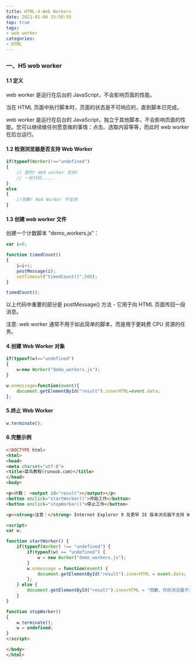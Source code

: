 ```yaml
---
title: HTML-4-Web Workers
date: 2021-01-06 15:58:55
top: true
tags:
- web worker
categories:
- HTML
---
```

### 一、H5 web worker 
<!--more-->
#### 1.1 定义

web worker 是运行在后台的 JavaScript，不会影响页面的性能。

当在 HTML 页面中执行脚本时，页面的状态是不可响应的，直到脚本已完成。

web worker 是运行在后台的 JavaScript，独立于其他脚本，不会影响页面的性能。您可以继续做任何愿意做的事情：点击、选取内容等等，而此时 web worker 在后台运行。

#### 1.2 检测浏览器是否支持 Web Worker

```js
if(typeof(Worker)!=="undefined")
{
    // 是的! Web worker 支持!
    // 一些代码.....
}
else
{
    //抱歉! Web Worker 不支持
}
```

#### 1.3 创建 web worker 文件
创建一个计数脚本 "demo_workers.js"：

```js
var i=0;

function timedCount()
{
    i=i+1;
    postMessage(i);
    setTimeout("timedCount()",500);
}

timedCount();
```

以上代码中重要的部分是 postMessage() 方法 - 它用于向 HTML 页面传回一段消息。

注意: web worker 通常不用于如此简单的脚本，而是用于更耗费 CPU 资源的任务。

#### 4.创建 Web Worker 对象

```js
if(typeof(w)=="undefined")
{
    w=new Worker("demo_workers.js");
}
```

```js
w.onmessage=function(event){
    document.getElementById("result").innerHTML=event.data;
};
```

#### 5.终止 Web Worker

```js
w.terminate();
```

#### 6.完整示例

```html
<!DOCTYPE html>
<html>
<head> 
<meta charset="utf-8"> 
<title>菜鸟教程(runoob.com)</title> 
</head>
<body>

<p>计数： <output id="result"></output></p>
<button onclick="startWorker()">开始工作</button> 
<button onclick="stopWorker()">停止工作</button>

<p><strong>注意：</strong> Internet Explorer 9 及更早 IE 版本浏览器不支持 Web Workers.</p>

<script>
var w;

function startWorker() {
    if(typeof(Worker) !== "undefined") {
        if(typeof(w) == "undefined") {
            w = new Worker("demo_workers.js");
        }
        w.onmessage = function(event) {
            document.getElementById("result").innerHTML = event.data;
        };
    } else {
        document.getElementById("result").innerHTML = "抱歉，你的浏览器不支持 Web Workers...";
    }
}

function stopWorker() 
{ 
    w.terminate();
    w = undefined;
}
</script>

</body>
</html>
```